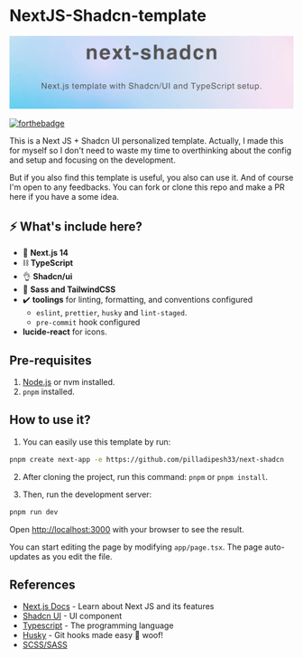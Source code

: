 # NextJS-Shadcn-template

![Next-Shadcn](public/readme-image.jpg)

[![forthebadge](https://res.cloudinary.com/yehez/image/upload/v1635325228/made-by-typescript_mz1tue.svg)](https://forthebadge.com)

This is a Next JS + Shadcn UI personalized template. Actually, I made this for myself so I don't need to waste my time to overthinking about the config and setup and focusing on the development.

But if you also find this template is useful, you also can use it. And of course I'm open to any feedbacks. You can fork or clone this repo and make a PR here if you have a some idea.

## ⚡ What's include here?

- 🚀 **Next.js 14**
- ⛓️ **TypeScript**
- 👌 **Shadcn/ui**
- 🧥 **Sass and TailwindCSS**
- ✔️ **toolings** for linting, formatting, and conventions configured
  - `eslint`, `prettier`, `husky` and `lint-staged`.
  - `pre-commit` hook configured
- **lucide-react** for icons.

## Pre-requisites

1. [Node.js](https://nodejs.org/en/) or nvm installed.
2. `pnpm` installed.

## How to use it?

1. You can easily use this template by run:

```bash
pnpm create next-app -e https://github.com/pilladipesh33/next-shadcn
```

2. After cloning the project, run this command: `pnpm` or `pnpm install`.

3. Then, run the development server:

```bash
pnpm run dev
```

Open [http://localhost:3000](http://localhost:3000) with your browser to see the result.

You can start editing the page by modifying `app/page.tsx`. The page auto-updates as you edit the file.

## References

- [Next.js Docs](https://nextjs.org/docs/getting-started) - Learn about Next JS and its features
- [Shadcn UI](https://ui.shadcn.com/) - UI component
- [Typescript](https://www.typescriptlang.org/) - The programming language
- [Husky](https://github.com/typicode/husky) - Git hooks made easy 🐶 woof!
- [SCSS/SASS](https://sass-lang.com/)
